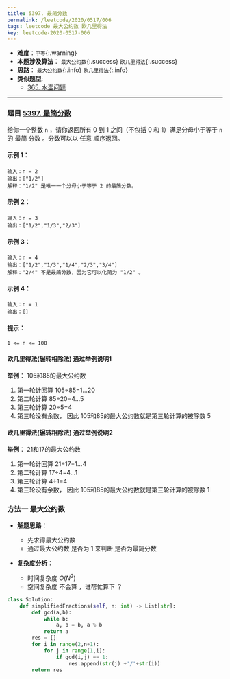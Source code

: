 ```yaml
---
title: 5397. 最简分数
permalink: /leetcode/2020/0517/006
tags: leetcode 最大公约数 欧几里得法
key: leetcode-2020-0517-006
---
```

- __难度__：`中等`{:.warning}
- __本题涉及算法__： `最大公约数`{:.success}  `欧几里得法`{:.success}
- __思路__： `最大公约数`{:.info}  `欧几里得法`{:.info}
- __类似题型__:
  - [365. 水壶问题](/leetcode/2020/0321/005)

---

### 题目 [5397. 最简分数](https://leetcode-cn.com/contest/biweekly-contest-26/problems/simplified-fractions/)
给你一个整数 `n` ，请你返回所有 0 到 1 之间（不包括 0 和 1）满足分母小于等于  `n` 的 最简 分数 。分数可以以 任意 顺序返回。

#### 示例 1：
```
输入：n = 2
输出：["1/2"]
解释："1/2" 是唯一一个分母小于等于 2 的最简分数。
```
#### 示例 2：
```
输入：n = 3
输出：["1/2","1/3","2/3"]
```
#### 示例 3：
```
输入：n = 4
输出：["1/2","1/3","1/4","2/3","3/4"]
解释："2/4" 不是最简分数，因为它可以化简为 "1/2" 。
```
#### 示例 4：
```
输入：n = 1
输出：[]
```

#### 提示：
```
1 <= n <= 100
```

#### 欧几里得法(辗转相除法) 通过举例说明1
**举例**： 105和85的最大公约数
1. 第一轮计回算 105÷85=1...20
2. 第二轮计算 85÷20=4...5
3. 第三轮计算 20÷5=4
4. 第三轮没有余数， 因此 105和85的最大公约数就是第三轮计算的被除数 5


#### 欧几里得法(辗转相除法) 通过举例说明2
**举例**： 21和17的最大公约数
1. 第一轮计回算 21÷17=1...4
2. 第二轮计算 17÷4=4...1
3. 第三轮计算 4÷1=4
4. 第三轮没有余数， 因此 105和85的最大公约数就是第三轮计算的被除数 1

### 方法一 最大公约数
- __解题思路__：
  - 先求得最大公约数
  - 通过最大公约数 是否为 1 来判断 是否为最简分数

- __复杂度分析__：
  - 时间复杂度 $O(N^2)$
  - 空间复杂度 不会算 ，谁帮忙算下 ？
```python
class Solution:
    def simplifiedFractions(self, n: int) -> List[str]:
        def gcd(a,b):
            while b:
                a, b = b, a % b
            return a
        res = []
        for i in range(2,n+1):
            for j in range(1,i):
                if gcd(i,j) == 1:
                    res.append(str(j) +'/'+str(i))
        return res

```
